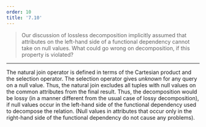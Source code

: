 ```yaml
---
order: 10
title: '7.10'
---
```

> Our discussion of lossless decomposition implicitly assumed that attributes 
> on the left-hand side of a functional dependency cannot take on null values. What 
> could go wrong on decomposition, if this property is violated? 

--------------------------------

The natural join operator is defined in terms of the Cartesian product and the 
selection operator. The selection operator gives _unknown_ for any query on a 
null value. Thus, the natural join excludes all tuples with null values on the 
common attributes from the final result. Thus, the decomposition would be 
lossy (in a manner different from the usual case of lossy decomposition), if null 
values occur in the left-hand side of the functional dependency used to decompose 
the relation. (Null values in attributes that occur only in the right-hand side of the 
functional dependency do not cause any problems).